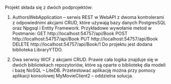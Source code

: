 Projekt składa się z dwóch podprojektów:
1) AuthorsWebApplication – serwis REST w WebAPI z dwoma kontrolerami z odpowiednimi
akcjami CRUD, które używają bazy danych PostgresSQL oraz Npgsql i Entity Framework.
Przykładowe wywołanie metod w Postmanie:
GET http://localhost:54757/api/Book
POST http://localhost:54757/api/Book
PUT http://localhost:54757/api/Book
DELETE http://localhost:54757/api/Book/1
Do projektu jest dodana biblioteka LibraryYTDO.

2) Dwa serwisy WCF z akcjami CRUD. Prawie cała logika znajduje się w dwóch bibliotekach
repozytoriów, które są oparte o bibliotekę dla modeli i bazę NoSQL – LiteDB.
Przetestować aplikację można przy pomocy aplikacji konsolowej MyMovieClient2 – oddzielna
solucja.
